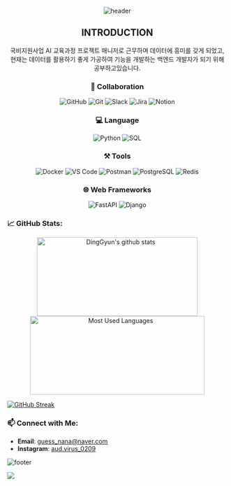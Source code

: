 <p align="center">
  <img src="https://capsule-render.vercel.app/api?type=waving&color=0:0F2027,50:203A43,100:2C5364&height=250&section=header&text=Kim%20MyeonGyun&fontSize=45&fontColor=ffffff&animation=fadeIn&fontAlignY=35&desc=Junior%20%7C%20Data%20Driven%20Developer&descSize=20&descAlign=50&descAlignY=55" alt="header"/>
</p>

<div align="center">
  
## INTRODUCTION
국비지원사업 AI 교육과정 프로젝트 매니저로 근무하며 데이터에 흥미를 갖게 되었고,  
현재는 데이터를 활용하기 좋게 가공하여 기능을 개발하는 백엔드 개발자가 되기 위해 공부하고있습니다.

### 🤝 Collaboration
![GitHub](https://img.shields.io/badge/GitHub-181717?style=for-the-badge&logo=github&logoColor=white)
![Git](https://img.shields.io/badge/Git-F05032?style=for-the-badge&logo=git&logoColor=white)
![Slack](https://img.shields.io/badge/Slack-4A154B?style=for-the-badge&logo=slack&logoColor=white)
![Jira](https://img.shields.io/badge/Jira-0052CC?style=for-the-badge&logo=jira&logoColor=white)
![Notion](https://img.shields.io/badge/Notion-000000?style=for-the-badge&logo=notion&logoColor=white)



### 💻 Language
![Python](https://img.shields.io/badge/Python-3776AB?style=for-the-badge&logo=python&logoColor=white)
![SQL](https://img.shields.io/badge/SQL-003B57?style=for-the-badge&logo=postgresql&logoColor=white)



### ⚒️ Tools
![Docker](https://img.shields.io/badge/Docker-2496ED?style=for-the-badge&logo=docker&logoColor=white)
![VS Code](https://img.shields.io/badge/VS%20Code-007ACC?style=for-the-badge&logo=visualstudiocode&logoColor=white)
![Postman](https://img.shields.io/badge/Postman-FF6C37?style=for-the-badge&logo=postman&logoColor=white)
![PostgreSQL](https://img.shields.io/badge/PostgreSQL-4169E1?style=for-the-badge&logo=postgresql&logoColor=white)
![Redis](https://img.shields.io/badge/Redis-DC382D?style=for-the-badge&logo=redis&logoColor=white)



### 🌐 Web Frameworks
![FastAPI](https://img.shields.io/badge/FastAPI-009688?style=for-the-badge&logo=fastapi&logoColor=white)
![Django](https://img.shields.io/badge/Django-092E20?style=for-the-badge&logo=django&logoColor=white)

</div>


### 📈 GitHub Stats:
<p align="center">
  <a href="https://github.com/MyeoGyun">
    <img align="center" src="https://github-readme-stats.vercel.app/api?username=MyeoGyun&show_icons=true&include_all_commits=true&theme=nord&hide_border=true" alt="DingGyun's github stats" width="368" height="180" />
  </a>
  <a href="https://github.com/MyeoGyun">
    <img align="center" src="https://github-readme-stats.vercel.app/api/top-langs/?username=MyeoGyun&layout=compact&theme=nord&hide_border=true" alt="Most Used Languages" width="400" height="180" />
  </a>
</p>


<a href="https://git.io/streak-stats">
  <img src="https://streak-stats.demolab.com?user=MyeoGyun&theme=dark&locale=ko&mode=weekly" alt="GitHub Streak" />
</a>

### 📫 Connect with Me:
- **Email**: [guess_nana@naver.com](mailto:guess_nana@naver.com)
- **Instagram**: [aud.virus_0209](https://www.instagram.com/aud.virus_0209/)

![footer](https://capsule-render.vercel.app/api?type=waving&color=0:7F00FF,100:36BCF7&height=150&section=footer)

![](https://komarev.com/ghpvc/?username=MyeoGyun&color=blue)
